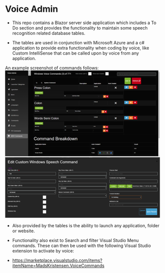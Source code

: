 # Voice Admin

* This repo contains a Blazor server side application which includes a To Do section and provides the functionality to maintain some speech recognition related database tables. 

* The tables are used in conjunction with Microsoft Azure and a c# application to provide extra functionality when coding by voice, like Custom IntelliSense that can be called upon by voice from any application.

An example screenshot of commands follows:
![Voice Command Main Form](VoiceLauncher/wwwroot/images/VoiceCommandsScreenshot.png)
![Action Voice Command Edit Form](VoiceLauncher/wwwroot/images/ActionVoiceCommand.png)

* Also provided by the tables is the ability to launch any application, folder or website.

* Functionality also exist to Search and filter Visual Studio Menu commands. These can then be used with the following Visual Studio extension to activate by voice:

* https://marketplace.visualstudio.com/items?itemName=MadsKristensen.VoiceCommands

